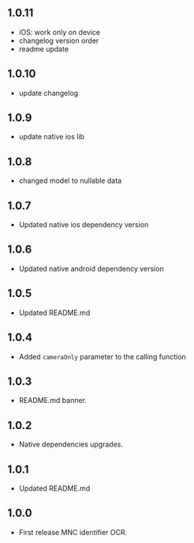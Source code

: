 ## 1.0.11

* iOS: work only on device
* changelog version order
* readme update

## 1.0.10

* update changelog

## 1.0.9

* update native ios lib

## 1.0.8

* changed model to nullable data

## 1.0.7

* Updated native ios dependency version

## 1.0.6

* Updated native android dependency version

## 1.0.5

* Updated README.md

## 1.0.4

* Added `cameraOnly` parameter to the calling function

## 1.0.3

* README.md banner.

## 1.0.2

* Native dependencies upgrades.

## 1.0.1

* Updated README.md

## 1.0.0

* First release MNC identifier OCR.



